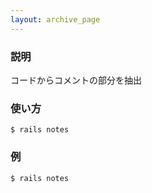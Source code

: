 ```yaml
---
layout: archive_page
---
```

### 説明
コードからコメントの部分を抽出

### 使い方
    $ rails notes

### 例
    $ rails notes